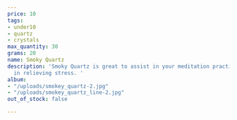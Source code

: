 ```yaml
---
price: 10
tags:
- under10
- quartz
- crystals
max_quantity: 30
grams: 20
name: Smoky Quartz
description: 'Smoky Quartz is great to assist in your meditation practice and aid
  in relieving stress. '
album:
- "/uploads/smokey_quartz-2.jpg"
- "/uploads/smokey_quartz_line-2.jpg"
out_of_stock: false

---
```

